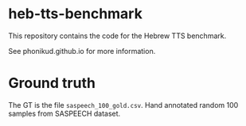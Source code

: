 # heb-tts-benchmark

This repository contains the code for the Hebrew TTS benchmark.


See phonikud.github.io for more information.


# Ground truth

The GT is the file `saspeech_100_gold.csv`.
Hand annotated random 100 samples from SASPEECH dataset.